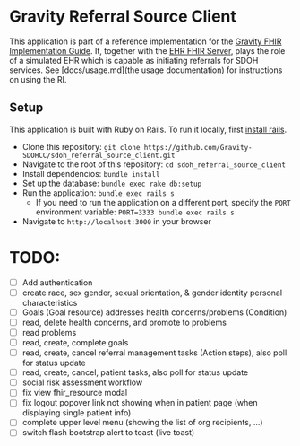 # Gravity Referral Source Client 

This application is part of a reference implementation for the [Gravity FHIR
Implementation Guide](http://hl7.org/fhir/us/sdoh-clinicalcare/). It, together
with the [EHR FHIR
Server](https://github.com/Gravity-SDOHCC/gravity-sdoh-ehr-server), plays the
role of a simulated EHR which is capable as initiating referrals for SDOH
services. See [docs/usage.md](the usage documentation) for instructions on using
the RI.

## Setup
This application is built with Ruby on Rails. To run it locally, first [install
rails](https://guides.rubyonrails.org/getting_started.html#creating-a-new-rails-project-installing-rails).

* Clone this repository: `git clone
  https://github.com/Gravity-SDOHCC/sdoh_referral_source_client.git`
* Navigate to the root of this repository: `cd sdoh_referral_source_client`
* Install dependencios: `bundle install`
* Set up the database: `bundle exec rake db:setup`
* Run the application: `bundle exec rails s`
  * If you need to run the application on a different port, specify the `PORT`
    environment variable: `PORT=3333 bundle exec rails s`
* Navigate to `http://localhost:3000` in your browser

# TODO:
- [ ] Add authentication
- [ ] create race, sex gender, sexual orientation, & gender identity personal characteristics
- [ ] Goals (Goal resource) addresses health concerns/problems (Condition)
- [ ] read, delete health concerns, and promote to problems
- [ ] read problems
- [ ] read, create, complete goals
- [ ] read, create, cancel referral management tasks (Action steps), also poll for status update
- [ ] read, create, cancel, patient tasks, also poll for status update
- [ ] social risk assessment workflow
- [ ] fix view fhir_resource modal
- [ ] fix logout popover link not showing when in patient page (when displaying single patient info)
- [ ] complete upper level menu (showing the list of org recipients, ...)
- [ ] switch flash bootstrap alert to toast (live toast)

